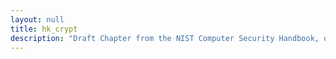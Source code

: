 ```yaml
---
layout: null
title: hk_crypt
description: "Draft Chapter from the NIST Computer Security Handbook, on Cryptography"
---
```

